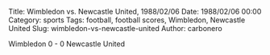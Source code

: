 Title: Wimbledon vs. Newcastle United, 1988/02/06
Date: 1988/02/06 00:00
Category: sports
Tags: football, football scores, Wimbledon, Newcastle United
Slug: wimbledon-vs-newcastle-united
Author: carbonero


Wimbledon 0 - 0 Newcastle United
